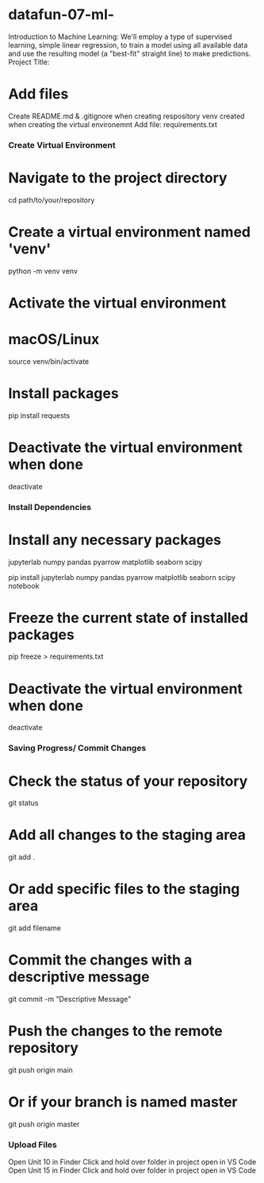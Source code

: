 # datafun-07-ml-
Introduction to Machine Learning: We'll employ a type of supervised learning, simple linear regression, to train a model using all available data and use the resulting model (a "best-fit" straight line) to make predictions. 
Project Title:


# Add files
Create README.md & .gitignore when creating respository
venv created when creating the virtual environemnt
Add file: requirements.txt


### Create Virtual Environment
# Navigate to the project directory
cd path/to/your/repository

# Create a virtual environment named 'venv'
python -m venv venv

# Activate the virtual environment
# macOS/Linux
source venv/bin/activate

# Install packages
pip install requests

# Deactivate the virtual environment when done
deactivate


### Install Dependencies
# Install any necessary packages
jupyterlab
numpy
pandas
pyarrow
matplotlib
seaborn
scipy

pip install jupyterlab numpy pandas pyarrow matplotlib seaborn scipy notebook

# Freeze the current state of installed packages
pip freeze > requirements.txt

# Deactivate the virtual environment when done
deactivate



### Saving Progress/ Commit Changes

# Check the status of your repository
git status

# Add all changes to the staging area
git add .

# Or add specific files to the staging area
git add filename

# Commit the changes with a descriptive message
git commit -m "Descriptive Message"

# Push the changes to the remote repository
git push origin main

# Or if your branch is named master
git push origin master




### Upload Files
Open Unit 10 in Finder
   Click and hold over folder in project open in VS Code
Open Unit 15 in Finder
   Click and hold over folder in project open in VS Code


